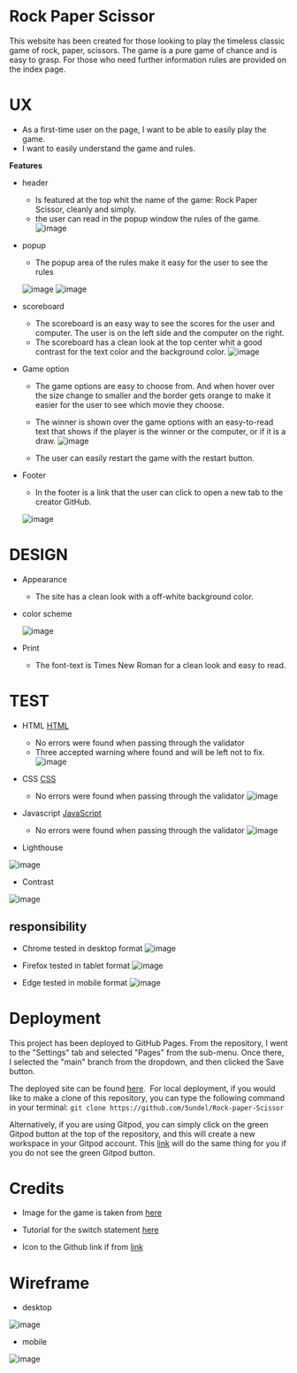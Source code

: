 # Rock Paper Scissor 
This website has been created for those looking to play the timeless classic game of rock, paper, scissors. The game is a pure game of chance and is easy to grasp. For those who need further information rules are provided on the index page.

# UX
 - As a first-time user on the page, I want to be able to easily play the game.
 - I want to easily understand the game and rules.


__Features__

 - header
    - Is featured at the top whit the name of the game: Rock Paper Scissor, cleanly and simply.
    - the user can read in the popup window the rules of the game.
    ![image](document/header.png)

- popup
    - The popup area of the rules make it easy for the user to see the rules

    ![image](document/popup.png) ![image](document/alertbox.png)


- scoreboard
    - The scoreboard is an easy way to see the scores for the user and computer. The user is on the left side and the computer on the right.
    - The scoreboard has a clean look at the top center whit a good contrast for the text color and the background color. 
    ![image](document/scorebord.png)

- Game option
    - The game options are easy to choose from. And when hover over the size change to smaller and the border gets orange to make it easier for the user to see which movie they choose.
    - The winner is shown over the game options with an easy-to-read text that shows if the player is the winner or the computer, or if it is a draw.
    ![image](document/r-p-s.png)

    - The user can easily restart the game with the restart button.

- Footer
    - In the footer is a link that the user can click to open a new tab to the creator GitHub.

    ![image](document/link.png)
 

# DESIGN
- Appearance
  - The site has a clean look with a off-white background color.

- color scheme

  ![image](document/color.png)

- Print
  - The font-text is Times New Roman for a clean look and easy to read.


# TEST
- HTML [HTML](https://validator.w3.org/#validate_by_uri)
     - No errors were found when passing through the validator 
    - Three accepted warning where found and will be left not to fix.
![image](document/html-vali-rps.png)
- CSS [CSS](https://jigsaw.w3.org/css-validator/#validate_by_uri)
    - No errors were found when passing through the validator 
![image](document/css-vali-rps.png)

- Javascript [JavaScript](https://jshint.com/)
    - No errors were found when passing through the validator
![image](document/js-vali.png)

- Lighthouse

![image](document/lighthouse-test.png)

- Contrast

![image](document/contrast-grid.png)

## responsibility

 - Chrome tested in desktop format
  ![image](document/chrome.png)

  - Firefox tested in tablet format
  ![image](document/firefox.png)  

  - Edge tested in mobile format
   ![image](document/edge.png)  

# Deployment

This project has been deployed to GitHub Pages.
From the repository, I went to the "Settings" tab and selected "Pages" from the sub-menu.
Once there, I selected the "main" branch from the dropdown, and then clicked the Save button.

The deployed site can be found [here](https://5undel.github.io/Rock-paper-Scissor/).
​​
For local deployment, if you would like to make a clone of this repository, you can type the following command in your terminal:
`git clone https://github.com/5undel/Rock-paper-Scissor`

Alternatively, if you are using Gitpod, you can simply click on the green Gitpod button at the top of the repository, and this will create a new workspace in your Gitpod account.
This [link](https://gitpod.io/#https://github.com/5undel/Rock-paper-Scissor) will do the same thing for you if you do not see the green Gitpod button.

# Credits
    
  - Image for the game is taken from [here](https://dev.to/soniarpit/rock-paper-scissor-in-c-65b)

  - Tutorial for the switch statement [here](https://www.w3schools.com/js/js_switch.asp)

  - Icon to the Github link if from [link](https://www.flaticon.com/search?word=github&style=all&order_by=4&type=icon)


# Wireframe

- desktop

![image](document/rps-w.png)

- mobile

![image](document/m-rps-w.png)